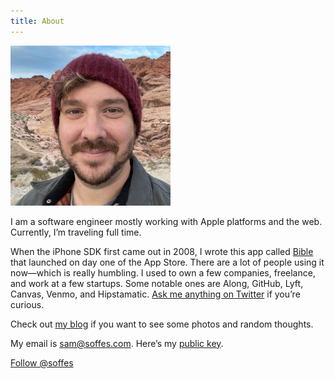 ```yaml
---
title: About
---
```


<img src="/assets/sam-soffes.jpg" width="256" height="256" alt="Sam Soffes">

I am a software engineer mostly working with Apple platforms and the web. Currently, I’m traveling full time.

When the iPhone SDK first came out in 2008, I wrote this app called [Bible](https://youversion.com/mobile) that launched on day one of the App Store. There are a lot of people using it now—which is really humbling. I used to own a few companies, freelance, and work at a few startups. Some notable ones are Along, GitHub, Lyft, Canvas, Venmo, and Hipstamatic. [Ask me anything on Twitter](https://twitter.com/intent/tweet?screen_name=soffes) if you’re curious.

Check out [my blog](/blog) if you want to see some photos and random thoughts.

My email is [sam@soffes.com](mailto:sam@soffes.com). Here’s my [public key](/soffes.asc).

<a href="https://twitter.com/soffes?ref_src=twsrc%5Etfw" class="twitter-follow-button" data-size="large" data-lang="en" data-dnt="true" data-show-count="true"><noscript>Follow @soffes</noscript></a><script async src="https://platform.twitter.com/widgets.js" charset="utf-8"></script>
